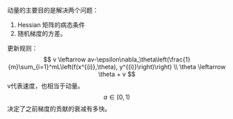 动量的主要目的是解决两个问题：  
1. Hessian 矩阵的病态条件  
2. 随机梯度的方差。

更新规则：  
$$
v \leftarrow av-\epsilon\nabla_\theta\left(\frac{1}{m}\sum_{i=1}^mL\left(f(x^{(i)},\theta), y^{(i)}\right)\right)  \\
\theta \leftarrow \theta + v
$$
v代表速度，也相当于动量。  
$$a \in [0,1)$$决定了之前梯度的贡献的衰减有多快。  

